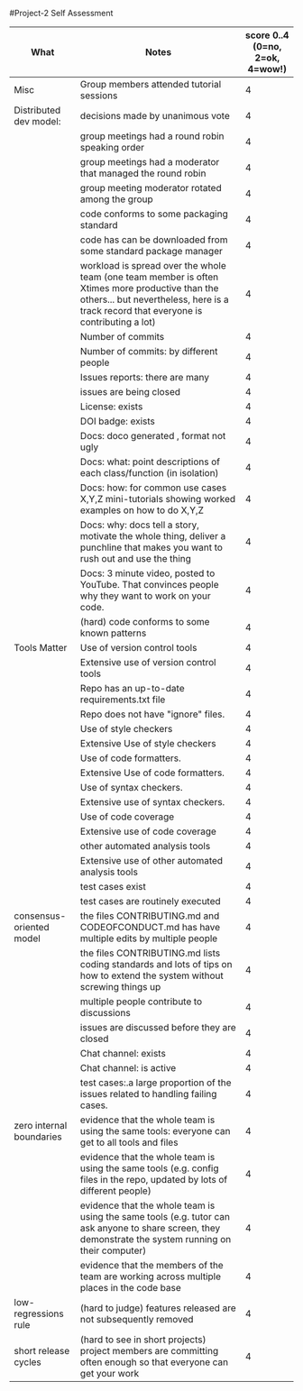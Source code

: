 #Project-2 Self Assessment

| What                     | Notes                                                                                                                                                                                    | score 0..4<br>(0=no, 2=ok, 4=wow!) |
| ------------------------ | ---------------------------------------------------------------------------------------------------------------------------------------------------------------------------------------- | ---------------------------------- |
| Misc                     | Group members attended tutorial sessions                                                                                                                                                 | 4                                  |
| Distributed dev model:   | decisions made by unanimous vote                                                                                                                                                         | 4                                  |
|                          | group meetings had a round robin speaking order                                                                                                                                          | 4                                  |
|                          | group meetings had a moderator that managed the round robin                                                                                                                              | 4                                  |
|                          | group meeting moderator rotated among the group                                                                                                                                          | 4                                  |
|                          | code conforms to some packaging standard                                                                                                                                                 | 4                                  |
|                          | code has can be downloaded from some standard package manager                                                                                                                            | 4                                  |
|                          | workload is spread over the whole team (one team member is often Xtimes more productive than the others... but nevertheless, here is a track record that everyone is contributing a lot) | 4                                  |
|                          | Number of commits                                                                                                                                                                        | 4                                  |
|                          | Number of commits: by different people                                                                                                                                                   | 4                                  |
|                          | Issues reports: there are many                                                                                                                                                           | 4                                  |
|                          | issues are being closed                                                                                                                                                                  | 4                                  |
|                          | License: exists                                                                                                                                                                          | 4                                  |
|                          | DOI badge: exists                                                                                                                                                                        | 4                                  |
|                          | Docs: doco generated , format not ugly                                                                                                                                                   | 4                                  |
|                          | Docs: what: point descriptions of each class/function (in isolation)                                                                                                                     | 4                                  |
|                          | Docs: how: for common use cases X,Y,Z mini-tutorials showing worked examples on how to do X,Y,Z                                                                                          | 4                                  |
|                          | Docs: why: docs tell a story, motivate the whole thing, deliver a punchline that makes you want to rush out and use the thing                                                            | 4                                  |
|                          | Docs: 3 minute video, posted to YouTube. That convinces people why they want to work on your code.                                                                                       | 4                                  |
|                          | (hard) code conforms to some known patterns                                                                                                                                              | 4                                  |
| Tools Matter             | Use of version control tools                                                                                                                                                             | 4                                  |
|                          | Extensive use of version control tools                                                                                                                                                   | 4                                  |
|                          | Repo has an up-to-date requirements.txt file                                                                                                                                             | 4                                  |
|                          | Repo does not have "ignore" files.                                                                                                                                                       | 4                                  |
|                          | Use of style checkers                                                                                                                                                                    | 4                                  |
|                          | Extensive Use of style checkers                                                                                                                                                          | 4                                  |
|                          | Use of code formatters.                                                                                                                                                                  | 4                                  |
|                          | Extensive Use of code formatters.                                                                                                                                                        | 4                                  |
|                          | Use of syntax checkers.                                                                                                                                                                  | 4                                  |
|                          | Extensive use of syntax checkers.                                                                                                                                                        | 4                                  |
|                          | Use of code coverage                                                                                                                                                                     | 4                                  |
|                          | Extensive use of code coverage                                                                                                                                                           | 4                                  |
|                          | other automated analysis tools                                                                                                                                                           | 4                                  |
|                          | Extensive use of other automated analysis tools                                                                                                                                          | 4                                  |
|                          | test cases exist                                                                                                                                                                         | 4                                  |
|                          | test cases are routinely executed                                                                                                                                                        | 4                                  |
| consensus-oriented model | the files CONTRIBUTING.md and CODEOFCONDUCT.md has have multiple edits by multiple people                                                                                                | 4                                  |
|                          | the files CONTRIBUTING.md lists coding standards and lots of tips on how to extend the system without screwing things up                                                                 | 4                                  |
|                          | multiple people contribute to discussions                                                                                                                                                | 4                                  |
|                          | issues are discussed before they are closed                                                                                                                                              | 4                                  |
|                          | Chat channel: exists                                                                                                                                                                     | 4                                  |
|                          | Chat channel: is active                                                                                                                                                                  | 4                                  |
|                          | test cases:.a large proportion of the issues related to handling failing cases.                                                                                                          | 4                                  |
| zero internal boundaries | evidence that the whole team is using the same tools: everyone can get to all tools and files                                                                                            | 4                                  |
|                          | evidence that the whole team is using the same tools (e.g. config files in the repo, updated by lots of different people)                                                                | 4                                  |
|                          | evidence that the whole team is using the same tools (e.g. tutor can ask anyone to share screen, they demonstrate the system running on their computer)                                  | 4                                  |
|                          | evidence that the members of the team are working across multiple places in the code base                                                                                                | 4                                  |
| low-regressions rule     | (hard to judge) features released are not subsequently removed                                                                                                                           | 4                                  |
| short release cycles     | (hard to see in short projects) project members are committing often enough so that everyone can get your work                                                                           | 4                                  |
